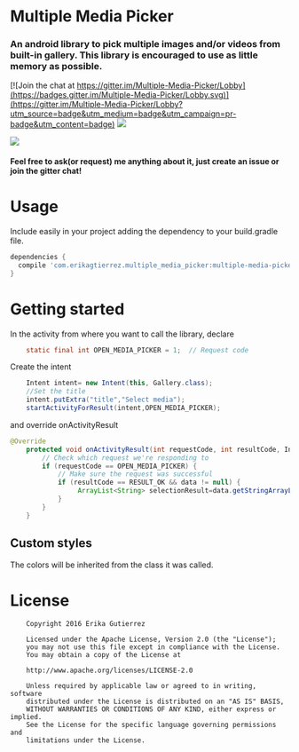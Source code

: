 # Multiple Media Picker
### An android library to pick multiple images and/or videos from built-in gallery. This library is encouraged to use as little memory as possible. 

[![Join the chat at https://gitter.im/Multiple-Media-Picker/Lobby](https://badges.gitter.im/Multiple-Media-Picker/Lobby.svg)](https://gitter.im/Multiple-Media-Picker/Lobby?utm_source=badge&utm_medium=badge&utm_campaign=pr-badge&utm_content=badge) ![](https://img.shields.io/badge/license-APACHE%202-ff69b4.svg) 

![](https://raw.githubusercontent.com/erikagtierrez/multiple-media-picker/master/cover.jpg)

#### Feel free to ask(or request) me anything about it, just create an issue or join the gitter chat!

# Usage
Include easily in your project adding the dependency to your build.gradle file.  

```gradle
dependencies {
  compile 'com.erikagtierrez.multiple_media_picker:multiple-media-picker:1.0.0'
}
```
# Getting started
In the activity from where you want to call the library, declare

```java
    static final int OPEN_MEDIA_PICKER = 1;  // Request code
```
Create the intent

```java
    Intent intent= new Intent(this, Gallery.class);
    //Set the title
    intent.putExtra("title","Select media");
    startActivityForResult(intent,OPEN_MEDIA_PICKER);
```

and override onActivityResult 

```java
@Override
    protected void onActivityResult(int requestCode, int resultCode, Intent data) {
        // Check which request we're responding to
        if (requestCode == OPEN_MEDIA_PICKER) {
            // Make sure the request was successful
            if (resultCode == RESULT_OK && data != null) {
                 ArrayList<String> selectionResult=data.getStringArrayListExtra("result");
            }
        }
    }
```

## Custom styles

The colors will be inherited from the class it was called.

# License

```
    Copyright 2016 Erika Gutierrez

    Licensed under the Apache License, Version 2.0 (the "License");
    you may not use this file except in compliance with the License.
    You may obtain a copy of the License at

    http://www.apache.org/licenses/LICENSE-2.0

    Unless required by applicable law or agreed to in writing, software
    distributed under the License is distributed on an "AS IS" BASIS,
    WITHOUT WARRANTIES OR CONDITIONS OF ANY KIND, either express or implied.
    See the License for the specific language governing permissions and
    limitations under the License.
```
